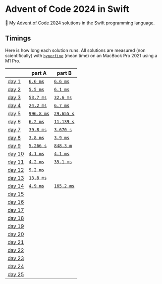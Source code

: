 # Advent of Code 2024 in Swift

🎄 My [Advent of Code 2024](https://adventofcode.com/2024) solutions in the Swift programming language.

## Timings

Here is how long each solution runs. All solutions are measured (non scientifically) with [`hyperfine`](https://github.com/sharkdp/hyperfine) (mean time) on an MacBook Pro 2021 using a M1 Pro.

|                                                | part A                                 | part B                                 |
| ---------------------------------------------- | -------------------------------------- | -------------------------------------- |
| [day 1](https://adventofcode.com/2024/day/1)   | [`6.6 ms`](./solutions/01/01a.swift)   | [`6.6 ms`](./solutions/01/01b.swift)   |
| [day 2](https://adventofcode.com/2024/day/2)   | [`5.5 ms`](./solutions/02/02a.swift)   | [`6.1 ms`](./solutions/02/02b.swift)   |
| [day 3](https://adventofcode.com/2024/day/3)   | [`53.7 ms`](./solutions/03/03a.swift)  | [`32.6 ms`](./solutions/03/03b.swift)  |
| [day 4](https://adventofcode.com/2024/day/4)   | [`24.2 ms`](./solutions/04/04a.swift)  | [`6.7 ms`](./solutions/04/04b.swift)   |
| [day 5](https://adventofcode.com/2024/day/5)   | [`996.8 ms`](./solutions/05/05a.swift) | [`29.655 s`](./solutions/05/05b.swift) |
| [day 6](https://adventofcode.com/2024/day/6)   | [`6.2 ms`](./solutions/06/06a.swift)   | [`11.139 s`](./solutions/06/06b.swift) |
| [day 7](https://adventofcode.com/2024/day/7)   | [`39.8 ms`](./solutions/07/07a.swift)  | [`3.670 s`](./solutions/07/07b.swift)  |
| [day 8](https://adventofcode.com/2024/day/8)   | [`3.8 ms`](./solutions/08/08a.swift)   | [`3.9 ms`](./solutions/08/08b.swift)   |
| [day 9](https://adventofcode.com/2024/day/9)   | [`5.266 s`](./solutions/09/09a.swift)  | [`848.3 m`](./solutions/09/09b.swift)  |
| [day 10](https://adventofcode.com/2024/day/10) | [`4.1 ms`](./solutions/10/10a.swift)   | [`4.1 ms`](./solutions/10/10b.swift)   |
| [day 11](https://adventofcode.com/2024/day/11) | [`4.2 ms`](./solutions/11/11a.swift)   | [`35.1 ms`](./solutions/11/11b.swift)  |
| [day 12](https://adventofcode.com/2024/day/12) | [`9.2 ms`](./solutions/12/12a.swift)   |                                        |
| [day 13](https://adventofcode.com/2024/day/13) | [`13.8 ms`](./solutions/13/13a.swift)  |                                        |
| [day 14](https://adventofcode.com/2024/day/14) | [`4.9 ms`](./solutions/14/14a.swift)   | [`165.2 ms`](./solutions/14/14b.swift) |
| [day 15](https://adventofcode.com/2024/day/15) |                                        |                                        |
| [day 16](https://adventofcode.com/2024/day/16) |                                        |                                        |
| [day 17](https://adventofcode.com/2024/day/17) |                                        |                                        |
| [day 18](https://adventofcode.com/2024/day/18) |                                        |                                        |
| [day 19](https://adventofcode.com/2024/day/19) |                                        |                                        |
| [day 20](https://adventofcode.com/2024/day/20) |                                        |                                        |
| [day 21](https://adventofcode.com/2024/day/21) |                                        |                                        |
| [day 22](https://adventofcode.com/2024/day/22) |                                        |                                        |
| [day 23](https://adventofcode.com/2024/day/23) |                                        |                                        |
| [day 24](https://adventofcode.com/2024/day/24) |                                        |                                        |
| [day 25](https://adventofcode.com/2024/day/25) |                                        |                                        |

